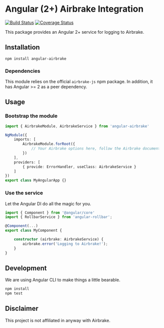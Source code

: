# Angular (2+) Airbrake Integration

[![Build Status](https://travis-ci.org/NextFaze/angular-airbrake.svg?branch=master)](https://travis-ci.org/NextFaze/angular-airbrake) [![Coverage Status](https://coveralls.io/repos/github/NextFaze/angular-airbrake/badge.svg?branch=master)](https://coveralls.io/github/NextFaze/angular-airbrake?branch=master)

This package provides an Angular 2+ service for logging to Airbrake.

## Installation

    npm install angular-airbrake

### Dependencies

This module relies on the official `airbrake-js` npm package. In addition, it has Angular >= 2 as a peer dependency.

## Usage

### Bootstrap the module

```ts
import { AirbrakeModule, AirbrakeService } from 'angular-airbrake'

NgModule({
    imports: [
        AirbrakeModule.forRoot({
            // Your Airbrake options here, follow the Airbrake documentation
        })
    ],
    providers: [
        { provide: ErrorHandler, useClass: AirbrakeService }
    ]
})
export class MyAngularApp {}

```

### Use the service

Let the Angular DI do all the magic for you.

```ts
import { Component } from '@angular/core'
import { RollbarService } from 'angular-rollbar';

@Component(...)
export class MyComponent {

    constructor (airbrake: AirbrakeService) {
        airbrake.error('Logging to Airbrake!');
    }
}
```

## Development

We are using Angular CLI to make things a little bearable.

```sh
npm install
npm test
```

## Disclaimer

This project is not affiliated in anyway with Airbrake.
